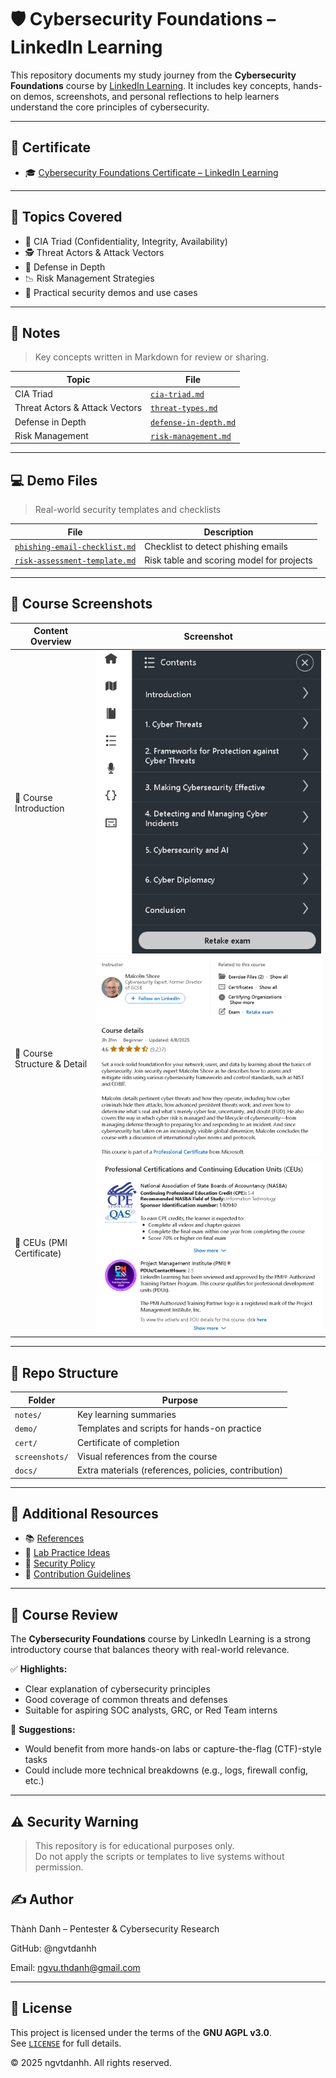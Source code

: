 # 🛡️ Cybersecurity Foundations – LinkedIn Learning

This repository documents my study journey from the **Cybersecurity Foundations** course by [LinkedIn Learning](https://www.linkedin.com/learning/). It includes key concepts, hands-on demos, screenshots, and personal reflections to help learners understand the core principles of cybersecurity.

---

## 📜 Certificate

- 🎓 [Cybersecurity Foundations Certificate – LinkedIn Learning](./cert/CertificateOfCompletion_Cybersecurity%20Foundations.pdf)

---

## 🧠 Topics Covered

- 🔐 CIA Triad (Confidentiality, Integrity, Availability)
- 🕵️ Threat Actors & Attack Vectors
- 🧱 Defense in Depth
- 📉 Risk Management Strategies
- 🧪 Practical security demos and use cases

---

## 📒 Notes

> Key concepts written in Markdown for review or sharing.

| Topic | File |
|-------|------|
| CIA Triad | [`cia-triad.md`](./notes/cia-triad.md) |
| Threat Actors & Attack Vectors | [`threat-types.md`](./notes/threat-types.md) |
| Defense in Depth | [`defense-in-depth.md`](./notes/defense-in-depth.md) |
| Risk Management | [`risk-management.md`](./notes/risk-management.md) |

---

## 💻 Demo Files

> Real-world security templates and checklists

| File | Description |
|------|-------------|
| [`phishing-email-checklist.md`](./demo/phishing-email-checklist.md) | Checklist to detect phishing emails |
| [`risk-assessment-template.md`](./demo/risk-assessment-template.md) | Risk table and scoring model for projects |

---

## 📸 Course Screenshots

| Content Overview             | Screenshot |
|-----------------------------|------------|
| 📘 Course Introduction       | ![](./screenshots/cert-cybersecurity-foundations-linkedin-contents.png) |
| 🧩 Course Structure & Detail | ![](./screenshots/cert-cybersecurity-foundations-linkedin-course%20details.png) |
| 🧮 CEUs (PMI Certificate)    | ![](./screenshots/cert-cybersecurity-foundations-linkedin-course-CEUs%20PMI.png) |

---

## 📂 Repo Structure

| Folder | Purpose |
|--------|---------|
| `notes/` | Key learning summaries |
| `demo/` | Templates and scripts for hands-on practice |
| `cert/` | Certificate of completion |
| `screenshots/` | Visual references from the course |
| `docs/` | Extra materials (references, policies, contribution) |

---

## 🔎 Additional Resources

- 📚 [References](./docs/references.md)  
- 🧪 [Lab Practice Ideas](./docs/lab-ideas.md)  
- 🔐 [Security Policy](./docs/SECURITY.md)  
- 🙌 [Contribution Guidelines](./docs/contributing.md)

---

## 📝 Course Review

The **Cybersecurity Foundations** course by LinkedIn Learning is a strong introductory course that balances theory with real-world relevance.

✅ **Highlights:**
- Clear explanation of cybersecurity principles
- Good coverage of common threats and defenses
- Suitable for aspiring SOC analysts, GRC, or Red Team interns

📌 **Suggestions:**
- Would benefit from more hands-on labs or capture-the-flag (CTF)-style tasks
- Could include more technical breakdowns (e.g., logs, firewall config, etc.)

---

## ⚠️ Security Warning

> This repository is for educational purposes only.  
> Do not apply the scripts or templates to live systems without permission.


## ✍️ Author

Thành Danh – Pentester & Cybersecurity Research

GitHub: @ngvtdanhh

Email: ngvu.thdanh@gmail.com

---

## 📄 License

This project is licensed under the terms of the **GNU AGPL v3.0**.  
See [`LICENSE`](./LICENSE) for full details.

© 2025 ngvtdanhh. All rights reserved.
